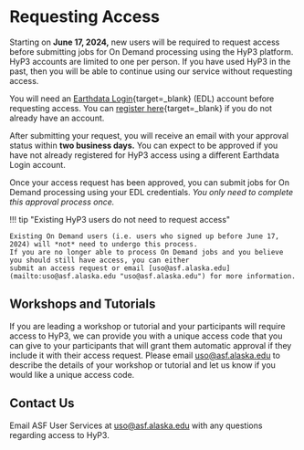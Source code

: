 # Requesting Access

Starting on **June 17, 2024,** new users will be required to request access
before submitting jobs for On Demand processing using the HyP3 platform.
HyP3 accounts are limited to one per person.
If you have used HyP3 in the past, then you will be able to continue using our service without requesting access.

<!-- TODO TOOL-2787: uncomment the following line and add button link: -->
<!-- [Request Access](#){ .md-button .md-button--primary .middle } -->

You will need an [Earthdata Login](https://urs.earthdata.nasa.gov/ 'https://urs.earthdata.nasa.gov/' ){target=_blank} 
(EDL) account before requesting access.
You can [register here](https://urs.earthdata.nasa.gov/users/new 'https://urs.earthdata.nasa.gov/users/new' ){target=_blank}
if you do not already have an account.

After submitting your request, you will receive an email with your approval status within **two business days.**
You can expect to be approved if you have not already registered for HyP3 access
using a different Earthdata Login account.

Once your access request has been approved, you can submit jobs for On Demand processing using your EDL credentials. 
*You only need to complete this approval process once.* 

!!! tip "Existing HyP3 users do not need to request access" 

    Existing On Demand users (i.e. users who signed up before June 17, 2024) will *not* need to undergo this process.
    If you are no longer able to process On Demand jobs and you believe you should still have access, you can either 
    submit an access request or email [uso@asf.alaska.edu](mailto:uso@asf.alaska.edu "uso@asf.alaska.edu") for more information.

## Workshops and Tutorials

If you are leading a workshop or tutorial and your participants will require access to HyP3,
we can provide you with a unique access code that you can give to your participants
that will grant them automatic approval if they include it with their access request.
Please email [uso@asf.alaska.edu](mailto:uso@asf.alaska.edu "uso@asf.alaska.edu")
to describe the details of your workshop or tutorial and let us know if you would like a unique access code.

## Contact Us

Email ASF User Services at [uso@asf.alaska.edu](mailto:uso@asf.alaska.edu "uso@asf.alaska.edu") with any questions 
regarding access to HyP3. 

